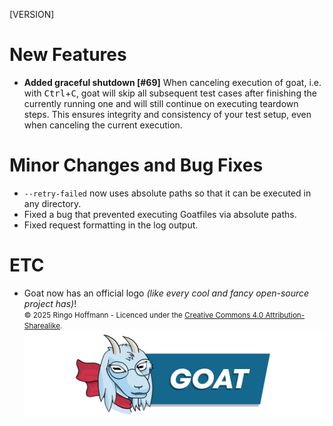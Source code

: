[VERSION]

# New Features

- **Added graceful shutdown [#69]**
  When canceling execution of goat, i.e. with <kbd>Ctrl</kbd>+<kbd>C</kbd>, goat will skip all
  subsequent test cases after finishing the currently running one and will still continue on executing teardown steps.
  This ensures integrity and consistency of your test setup, even when canceling the current execution.

# Minor Changes and Bug Fixes

- `--retry-failed` now uses absolute paths so that it can be executed in any directory.
- Fixed a bug that prevented executing Goatfiles via absolute paths.
- Fixed request formatting in the log output.

# ETC

- Goat now has an official logo *(like every cool and fancy open-source project has)*!  
  <small>© 2025 Ringo Hoffmann - Licenced under the [Creative Commons 4.0 Attribution-Sharealike](https://creativecommons.org/licenses/by-sa/4.0).</small>  
  ![](https://raw.githubusercontent.com/studio-b12/goat/refs/heads/main/.github/media/banner.png)
